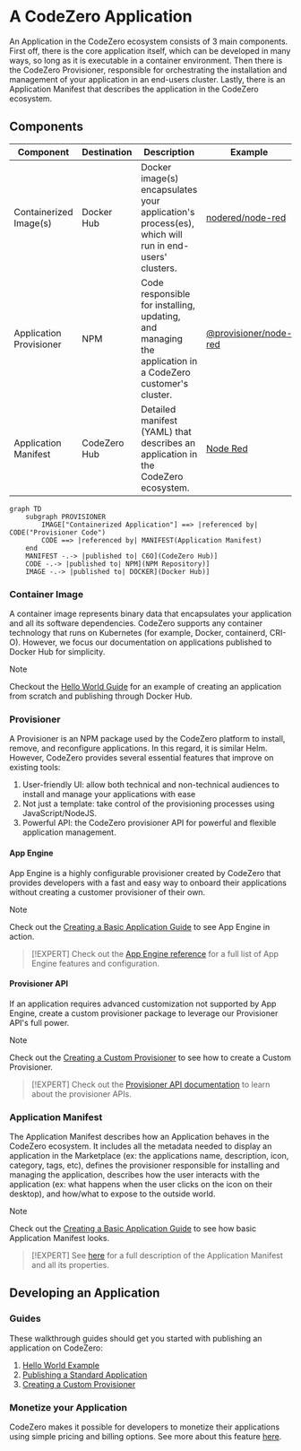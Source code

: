 # A CodeZero Application

An Application in the CodeZero ecosystem consists of 3 main components. First off, there is the core application itself, which can be developed in many ways, so long as it is executable in a container environment. Then there is the CodeZero Provisioner, responsible for orchestrating the installation and management of your application in an end-users cluster. Lastly, there is an Application Manifest that describes the application in the CodeZero ecosystem.

## Components

| Component                 | Destination   | Description | Example
| ---------                 | -----------   | ----------- | -------
| Containerized Image(s)    | Docker Hub    | Docker image(s) encapsulates your application's process(es), which will run in end-users' clusters. | [nodered/node-red](https://hub.docker.com/r/nodered/node-red)
| Application Provisioner   | NPM           | Code responsible for installing, updating, and managing the application in a CodeZero customer's cluster. | [@provisioner/node-red](https://www.npmjs.com/package/@provisioner/node-red)
| Application Manifest      | CodeZero Hub  | Detailed manifest (YAML) that describes an application in the CodeZero ecosystem. | [Node Red](https://hub.codezero.io/marketplace/01EFBMKNH606HDGHZTJK7714JZ)

```mermaid
graph TD
    subgraph PROVISIONER
        IMAGE["Containerized Application"] ==> |referenced by| CODE("Provisioner Code")
        CODE ==> |referenced by| MANIFEST(Application Manifest)
    end
    MANIFEST -.-> |published to| C6O](CodeZero Hub)]
    CODE -.-> |published to| NPM](NPM Repository)]
    IMAGE -.-> |published to| DOCKER](Docker Hub)]
```

### Container Image

A container image represents binary data that encapsulates your application and all its software dependencies. CodeZero supports any container technology that runs on Kubernetes (for example, Docker, containerd, CRI-O). However, we focus our documentation on applications published to Docker Hub for simplicity.

> [!NOTE]
> Checkout the [Hello World Guide](../guides/hello-world) for an example of creating an application from scratch and publishing through Docker Hub.

<!-- ### Multiple Images

A CodeZero Application may consist of one or multiple container images. However, if an application has external dependencies (ex: database), it's highly recommended to use application linking rather than bundling applications together. 
For example, if building a Wordpress provisioner, it may be tempting to directly include a MySQL container. However, a much better design should define the MySQL service as a dependency, so it can leverage the power of existing MySQL instances.

How to develop the actual application logic that will run in a customers cluster is a very broad topic, and is not new or specific to CodeZero.

Therefore, instead of trying to explain all of this ourselves, we will just cover the basics, and provide  some helpful links to learn more. -->

### Provisioner

A Provisioner is an NPM package used by the CodeZero platform to install, remove, and reconfigure applications. In this regard, it is similar Helm. However, CodeZero provides several essential features that improve on existing tools:

1. User-friendly UI: allow both technical and non-technical audiences to install and manage your applications with ease
1. Not just a template: take control of the provisioning processes using JavaScript/NodeJS.
1. Powerful API: the CodeZero provisioner API for powerful and flexible application management.

#### App Engine

App Engine is a highly configurable provisioner created by CodeZero that provides developers with a fast and easy way to onboard their applications without creating a customer provisioner of their own.

> [!NOTE]
> Check out the [Creating a Basic Application Guide](../guides/appengine.md) to see App Engine in action.

> [!EXPERT]
> Check out the [App Engine reference](../references/appengine.md) for a full list of App Engine features and configuration.

#### Provisioner API

If an application requires advanced customization not supported by App Engine, create a custom provisioner package to leverage our Provisioner API's full power.

> [!NOTE]
> Check out the [Creating a Custom Provisioner](../guides/custom-provisioner.md) to see how to create a Custom Provisioner.

> [!EXPERT]
> Check out the [Provisioner API documentation](../references/provisioner.md) to learn about the provisioner APIs.

### Application Manifest

The Application Manifest describes how an Application behaves in the CodeZero ecosystem. It includes all the metadata needed to display an application in the Marketplace (ex: the applications name, description, icon, category, tags, etc), defines the provisioner responsible for installing and managing the application, describes how the user interacts with the application (ex: what happens when the user clicks on the icon on their desktop), and how/what to expose to the outside world.

> [!NOTE]
> Check out the [Creating a Basic Application Guide](../guides/appengine.md) to see how basic Application Manifest looks.

> [!EXPERT]
> See [here](../references/application-manifest) for a full description of the Application Manifest and all its properties.

## Developing an Application

### Guides

These walkthrough guides should get you started with publishing an application on CodeZero:

1. [Hello World Example](../guides/hello-world)
1. [Publishing a Standard Application](../guides/appengine)
1. [Creating a Custom Provisioner](../guides/custom-provisioner)

### Monetize your Application

CodeZero makes it possible for developers to monetize their applications using simple pricing and billing options. See more about this feature [here](../concepts/monetization).
